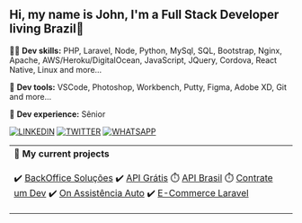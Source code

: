 ## Hi, my name is John, I'm a Full Stack Developer living Brazil👋

<p align="left">
  👨‍💻  <strong>Dev skills:</strong> PHP, Laravel, Node, Python, MySql, SQL, Bootstrap, Nginx, Apache, AWS/Heroku/DigitalOcean, JavaScript, JQuery, Cordova, React Native, Linux and more... 
</p>

<p align="left">
  🧰  <strong>Dev tools:</strong> VSCode, Photoshop, Workbench, Putty, Figma, Adobe XD, Git and more...
</p>

<p align="left">
  👴  <strong>Dev experience:</strong> Sênior 
</p>

[![LINKEDIN](https://img.shields.io/badge/Linkedin-black?style=for-the-badge&logo=linkedin)](https://www.linkedin.com/in/jhowbhz/)
[![TWITTER](https://img.shields.io/badge/Twitter-black?style=for-the-badge&logo=twitter)](https://twitter.com/jhowbhz)
[![WHATSAPP](https://img.shields.io/badge/Stackoverflow-black?style=for-the-badge&logo=stackoverflow)](https://pt.stackoverflow.com/users/128217/jhowbhz)

<table width="100%">
<tr>
<th align="left"> 
🔭  My current projects 
</th>
</tr>
<tr>
<td>

✔️ [BackOffice Soluções](https://www.backofficesolucoes.io "Clique e acesse agora!")
✔️ [API Grátis](https://www.apigratis.com.br "Clique e acesse agora!")
⏱️ [API Brasil](https://www.apibrasil.com.br "Clique e acesse agora!")
⏱️ [Contrate um Dev](https://www.contrateumdev.com.br "Projeto em andamento...")
✔️ [On Assistência Auto](https://www.onassistencia.com.br "Clique e veja :D")
✔️ [E-Commerce Laravel](https://www.laboutiquesavassi.com.br "Clique e veja um exemplo")


</td>
</tr>
</table>
